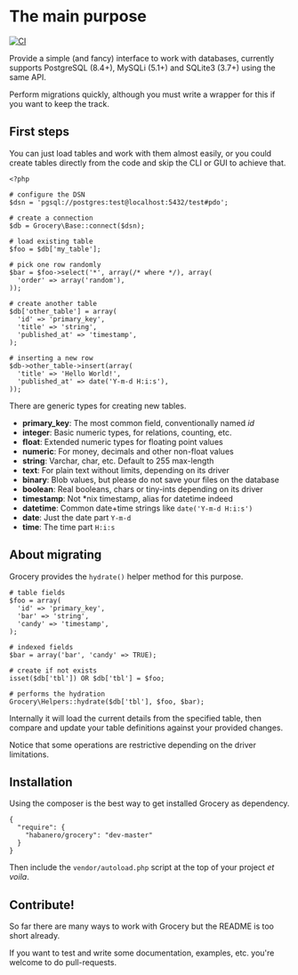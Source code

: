 The main purpose
================

[![CI](https://github.com/hbnro/grocery/actions/workflows/ci.yml/badge.svg)](https://github.com/hbnro/grocery/actions)

Provide a simple (and fancy) interface to work with databases, currently supports
PostgreSQL (8.4+), MySQLi (5.1+) and SQLite3 (3.7+) using the same API.

Perform migrations quickly, although you must write a wrapper for this
if you want to keep the track.


## First steps

You can just load tables and work with them almost easily, or you could create
tables directly from the code and skip the CLI or GUI to achieve that.

    <?php

    # configure the DSN
    $dsn = 'pgsql://postgres:test@localhost:5432/test#pdo';

    # create a connection
    $db = Grocery\Base::connect($dsn);

    # load existing table
    $foo = $db['my_table'];

    # pick one row randomly
    $bar = $foo->select('*', array(/* where */), array(
      'order' => array('random'),
    ));

    # create another table
    $db['other_table'] = array(
      'id' => 'primary_key',
      'title' => 'string',
      'published_at' => 'timestamp',
    );

    # inserting a new row
    $db->other_table->insert(array(
      'title' => 'Hello World!',
      'published_at' => date('Y-m-d H:i:s'),
    ));

There are generic types for creating new tables.

 - **primary_key**: The most common field, conventionally named _id_
 - **integer**: Basic numeric types, for relations, counting, etc.
 - **float**: Extended numeric types for floating point values
 - **numeric**: For money, decimals and other non-float values
 - **string**: Varchar, char, etc. Default to 255 max-length
 - **text**: For plain text without limits, depending on its driver
 - **binary**: Blob values, but please do not save your files on the database
 - **boolean**: Real booleans, chars or tiny-ints depending on its driver
 - **timestamp**: Not *nix timestamp, alias for datetime indeed
 - **datetime**: Common date+time strings like `date('Y-m-d H:i:s')`
 - **date**: Just the date part `Y-m-d`
 - **time**: The time part `H:i:s`


## About migrating

Grocery provides the `hydrate()` helper method for this purpose.

    # table fields
    $foo = array(
      'id' => 'primary_key',
      'bar' => 'string',
      'candy' => 'timestamp',
    );

    # indexed fields
    $bar = array('bar', 'candy' => TRUE);

    # create if not exists
    isset($db['tbl']) OR $db['tbl'] = $foo;

    # performs the hydration
    Grocery\Helpers::hydrate($db['tbl'], $foo, $bar);
    

Internally it will load the current details from the specified table,
then compare and update your table definitions against your provided changes.

Notice that some operations are restrictive depending on the driver limitations.


## Installation

Using the composer is the best way to get installed Grocery as dependency.

    {
      "require": {
        "habanero/grocery": "dev-master"
      }
    }

Then include the `vendor/autoload.php` script at the top of your project _et voila_.


## Contribute!

So far there are many ways to work with Grocery but the README is too short already.

If you want to test and write some documentation, examples, etc.
you're welcome to do pull-requests.
